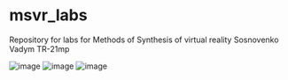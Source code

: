 # msvr_labs
Repository for labs for Methods of Synthesis of virtual reality
Sosnovenko Vadym TR-21mp

![image](https://user-images.githubusercontent.com/43758678/236625044-daaa805d-151a-4673-824c-6169fcd53d74.png)
![image](https://user-images.githubusercontent.com/43758678/236625172-77617615-90ae-4fea-9df2-f92f69dde65e.png)
![image](https://user-images.githubusercontent.com/43758678/236625397-7a319dab-d008-41cf-adc2-d1454f10555d.png)
